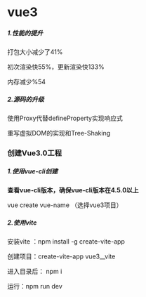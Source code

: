 # vue3



##### 1.性能的提升

打包大小减少了41%

初次渲染快55%，更新渲染快133%

内存减少%54

##### 2.源码的升级

使用Proxy代替defineProperty实现响应式

重写虚拟DOM的实现和Tree-Shaking

### 创建Vue3.0工程

##### 1.使用vue-cli创建

**查看vue-cli版本，确保vue-cli版本在4.5.0以上**

vue create vue-name （选择vue3项目）

##### 2.使用vite

安装vite ：npm install  -g create-vite-app

创建项目：create-vite-app vue3__vite

进入目录后： npm i

运行：npm run dev


